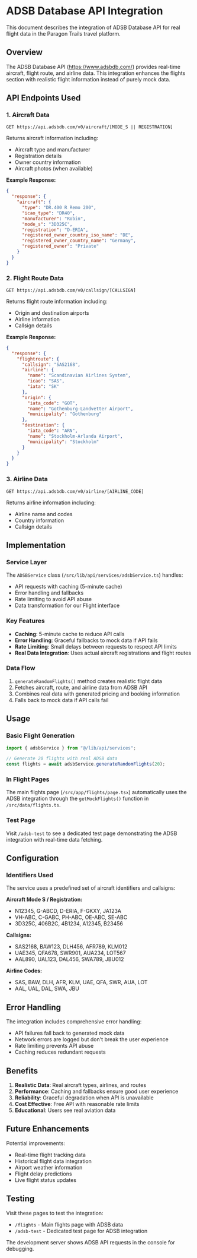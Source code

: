 # ADSB Database API Integration

This document describes the integration of ADSB Database API for real flight data in the Paragon Trails travel platform.

## Overview

The ADSB Database API (https://www.adsbdb.com/) provides real-time aircraft, flight route, and airline data. This integration enhances the flights section with realistic flight information instead of purely mock data.

## API Endpoints Used

### 1. Aircraft Data

```
GET https://api.adsbdb.com/v0/aircraft/[MODE_S || REGISTRATION]
```

Returns aircraft information including:

- Aircraft type and manufacturer
- Registration details
- Owner country information
- Aircraft photos (when available)

**Example Response:**

```json
{
  "response": {
    "aircraft": {
      "type": "DR.400 R Remo 200",
      "icao_type": "DR40",
      "manufacturer": "Robin",
      "mode_s": "3D325C",
      "registration": "D-ERIA",
      "registered_owner_country_iso_name": "DE",
      "registered_owner_country_name": "Germany",
      "registered_owner": "Private"
    }
  }
}
```

### 2. Flight Route Data

```
GET https://api.adsbdb.com/v0/callsign/[CALLSIGN]
```

Returns flight route information including:

- Origin and destination airports
- Airline information
- Callsign details

**Example Response:**

```json
{
  "response": {
    "flightroute": {
      "callsign": "SAS2168",
      "airline": {
        "name": "Scandinavian Airlines System",
        "icao": "SAS",
        "iata": "SK"
      },
      "origin": {
        "iata_code": "GOT",
        "name": "Gothenburg-Landvetter Airport",
        "municipality": "Gothenburg"
      },
      "destination": {
        "iata_code": "ARN",
        "name": "Stockholm-Arlanda Airport",
        "municipality": "Stockholm"
      }
    }
  }
}
```

### 3. Airline Data

```
GET https://api.adsbdb.com/v0/airline/[AIRLINE_CODE]
```

Returns airline information including:

- Airline name and codes
- Country information
- Callsign details

## Implementation

### Service Layer

The `ADSBService` class (`/src/lib/api/services/adsbService.ts`) handles:

- API requests with caching (5-minute cache)
- Error handling and fallbacks
- Rate limiting to avoid API abuse
- Data transformation for our Flight interface

### Key Features

- **Caching**: 5-minute cache to reduce API calls
- **Error Handling**: Graceful fallbacks to mock data if API fails
- **Rate Limiting**: Small delays between requests to respect API limits
- **Real Data Integration**: Uses actual aircraft registrations and flight routes

### Data Flow

1. `generateRandomFlights()` method creates realistic flight data
2. Fetches aircraft, route, and airline data from ADSB API
3. Combines real data with generated pricing and booking information
4. Falls back to mock data if API calls fail

## Usage

### Basic Flight Generation

```typescript
import { adsbService } from "@/lib/api/services";

// Generate 20 flights with real ADSB data
const flights = await adsbService.generateRandomFlights(20);
```

### In Flight Pages

The main flights page (`/src/app/flights/page.tsx`) automatically uses the ADSB integration through the `getMockFlights()` function in `/src/data/flights.ts`.

### Test Page

Visit `/adsb-test` to see a dedicated test page demonstrating the ADSB integration with real-time data fetching.

## Configuration

### Identifiers Used

The service uses a predefined set of aircraft identifiers and callsigns:

**Aircraft Mode S / Registration:**

- N12345, G-ABCD, D-ERIA, F-GKXY, JA123A
- VH-ABC, C-GABC, PH-ABC, OE-ABC, SE-ABC
- 3D325C, 406B2C, 4B1234, A12345, B23456

**Callsigns:**

- SAS2168, BAW123, DLH456, AFR789, KLM012
- UAE345, QFA678, SWR901, AUA234, LOT567
- AAL890, UAL123, DAL456, SWA789, JBU012

**Airline Codes:**

- SAS, BAW, DLH, AFR, KLM, UAE, QFA, SWR, AUA, LOT
- AAL, UAL, DAL, SWA, JBU

## Error Handling

The integration includes comprehensive error handling:

- API failures fall back to generated mock data
- Network errors are logged but don't break the user experience
- Rate limiting prevents API abuse
- Caching reduces redundant requests

## Benefits

1. **Realistic Data**: Real aircraft types, airlines, and routes
2. **Performance**: Caching and fallbacks ensure good user experience
3. **Reliability**: Graceful degradation when API is unavailable
4. **Cost Effective**: Free API with reasonable rate limits
5. **Educational**: Users see real aviation data

## Future Enhancements

Potential improvements:

- Real-time flight tracking data
- Historical flight data integration
- Airport weather information
- Flight delay predictions
- Live flight status updates

## Testing

Visit these pages to test the integration:

- `/flights` - Main flights page with ADSB data
- `/adsb-test` - Dedicated test page for ADSB integration

The development server shows ADSB API requests in the console for debugging.
